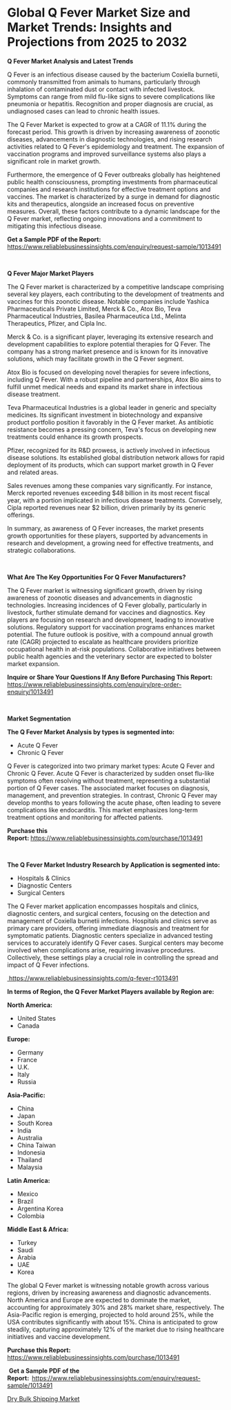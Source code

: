 <p><h1>Global Q Fever Market Size and Market Trends: Insights and Projections from 2025 to 2032</h1></p><p><strong>Q Fever Market Analysis and Latest Trends</strong></p>
<p><p>Q Fever is an infectious disease caused by the bacterium Coxiella burnetii, commonly transmitted from animals to humans, particularly through inhalation of contaminated dust or contact with infected livestock. Symptoms can range from mild flu-like signs to severe complications like pneumonia or hepatitis. Recognition and proper diagnosis are crucial, as undiagnosed cases can lead to chronic health issues.</p><p>The Q Fever Market is expected to grow at a CAGR of 11.1% during the forecast period. This growth is driven by increasing awareness of zoonotic diseases, advancements in diagnostic technologies, and rising research activities related to Q Fever's epidemiology and treatment. The expansion of vaccination programs and improved surveillance systems also plays a significant role in market growth.</p><p>Furthermore, the emergence of Q Fever outbreaks globally has heightened public health consciousness, prompting investments from pharmaceutical companies and research institutions for effective treatment options and vaccines. The market is characterized by a surge in demand for diagnostic kits and therapeutics, alongside an increased focus on preventive measures. Overall, these factors contribute to a dynamic landscape for the Q Fever market, reflecting ongoing innovations and a commitment to mitigating this infectious disease.</p></p>
<p><strong>Get a Sample PDF of the Report:&nbsp;</strong> <a href="https://www.reliablebusinessinsights.com/enquiry/request-sample/1013491?utm_campaign=2734&utm_medium=2&utm_source=Github&utm_content=ia&utm_term=06032025&utm_id=q-fever">https://www.reliablebusinessinsights.com/enquiry/request-sample/1013491</a></p>
<p>&nbsp;</p>
<p><strong>Q Fever Major Market Players</strong></p>
<p><p>The Q Fever market is characterized by a competitive landscape comprising several key players, each contributing to the development of treatments and vaccines for this zoonotic disease. Notable companies include Yashica Pharmaceuticals Private Limited, Merck & Co., Atox Bio, Teva Pharmaceutical Industries, Basilea Pharmaceutica Ltd., Melinta Therapeutics, Pfizer, and Cipla Inc.</p><p>Merck & Co. is a significant player, leveraging its extensive research and development capabilities to explore potential therapies for Q Fever. The company has a strong market presence and is known for its innovative solutions, which may facilitate growth in the Q Fever segment.</p><p>Atox Bio is focused on developing novel therapies for severe infections, including Q Fever. With a robust pipeline and partnerships, Atox Bio aims to fulfill unmet medical needs and expand its market share in infectious disease treatment.</p><p>Teva Pharmaceutical Industries is a global leader in generic and specialty medicines. Its significant investment in biotechnology and expansive product portfolio position it favorably in the Q Fever market. As antibiotic resistance becomes a pressing concern, Teva's focus on developing new treatments could enhance its growth prospects.</p><p>Pfizer, recognized for its R&D prowess, is actively involved in infectious disease solutions. Its established global distribution network allows for rapid deployment of its products, which can support market growth in Q Fever and related areas.</p><p>Sales revenues among these companies vary significantly. For instance, Merck reported revenues exceeding $48 billion in its most recent fiscal year, with a portion implicated in infectious disease treatments. Conversely, Cipla reported revenues near $2 billion, driven primarily by its generic offerings.</p><p>In summary, as awareness of Q Fever increases, the market presents growth opportunities for these players, supported by advancements in research and development, a growing need for effective treatments, and strategic collaborations.</p></p>
<p>&nbsp;</p>
<p><strong>What Are The Key Opportunities For Q Fever Manufacturers?</strong></p>
<p><p>The Q Fever market is witnessing significant growth, driven by rising awareness of zoonotic diseases and advancements in diagnostic technologies. Increasing incidences of Q Fever globally, particularly in livestock, further stimulate demand for vaccines and diagnostics. Key players are focusing on research and development, leading to innovative solutions. Regulatory support for vaccination programs enhances market potential. The future outlook is positive, with a compound annual growth rate (CAGR) projected to escalate as healthcare providers prioritize occupational health in at-risk populations. Collaborative initiatives between public health agencies and the veterinary sector are expected to bolster market expansion.</p></p>
<p><strong>Inquire or Share Your Questions If Any Before Purchasing This Report:</strong> <a href="https://www.reliablebusinessinsights.com/enquiry/pre-order-enquiry/1013491?utm_campaign=2734&utm_medium=2&utm_source=Github&utm_content=ia&utm_term=06032025&utm_id=q-fever">https://www.reliablebusinessinsights.com/enquiry/pre-order-enquiry/1013491</a></p>
<p>&nbsp;</p>
<p><strong>Market Segmentation</strong></p>
<p><strong>The Q Fever Market Analysis by types is segmented into:</strong></p>
<p><ul><li>Acute Q Fever</li><li>Chronic Q Fever</li></ul></p>
<p><p>Q Fever is categorized into two primary market types: Acute Q Fever and Chronic Q Fever. Acute Q Fever is characterized by sudden onset flu-like symptoms often resolving without treatment, representing a substantial portion of Q Fever cases. The associated market focuses on diagnosis, management, and prevention strategies. In contrast, Chronic Q Fever may develop months to years following the acute phase, often leading to severe complications like endocarditis. This market emphasizes long-term treatment options and monitoring for affected patients.</p></p>
<p><strong>Purchase this Report:&nbsp;</strong><a href="https://www.reliablebusinessinsights.com/purchase/1013491?utm_campaign=2734&utm_medium=2&utm_source=Github&utm_content=ia&utm_term=06032025&utm_id=q-fever">https://www.reliablebusinessinsights.com/purchase/1013491</a></p>
<p>&nbsp;</p>
<p><strong>The Q Fever Market Industry Research by Application is segmented into:</strong></p>
<p><ul><li>Hospitals & Clinics</li><li>Diagnostic Centers</li><li>Surgical Centers</li></ul></p>
<p><p>The Q Fever market application encompasses hospitals and clinics, diagnostic centers, and surgical centers, focusing on the detection and management of Coxiella burnetii infections. Hospitals and clinics serve as primary care providers, offering immediate diagnosis and treatment for symptomatic patients. Diagnostic centers specialize in advanced testing services to accurately identify Q Fever cases. Surgical centers may become involved when complications arise, requiring invasive procedures. Collectively, these settings play a crucial role in controlling the spread and impact of Q Fever infections.</p></p>
<p><a href="https://www.reliablebusinessinsights.com/q-fever-r1013491?utm_campaign=2734&utm_medium=2&utm_source=Github&utm_content=ia&utm_term=06032025&utm_id=q-fever">&nbsp;https://www.reliablebusinessinsights.com/q-fever-r1013491</a></p>
<p><strong>In terms of Region, the Q Fever Market Players available by Region are:</strong></p>
<p>
    <p> <strong> North America: </strong>
        <ul>
            <li>United States</li>
            <li>Canada</li>
        </ul>
        </p> 
    <p> <strong> Europe: </strong>
        <ul>
            <li>Germany</li>
            <li>France</li>
            <li>U.K.</li>
            <li>Italy</li>
            <li>Russia</li>
        </ul>
        </p> 
    <p> <strong> Asia-Pacific: </strong>
        <ul>
            <li>China</li>
            <li>Japan</li>
            <li>South Korea</li>
            <li>India</li>
            <li>Australia</li>
            <li>China Taiwan</li>
            <li>Indonesia</li>
            <li>Thailand</li>
            <li>Malaysia</li>
        </ul>
        </p> 
    <p> <strong> Latin America: </strong>
        <ul>
            <li>Mexico</li>
            <li>Brazil</li>
            <li>Argentina Korea</li>
            <li>Colombia</li>
        </ul>
        </p> 
    <p> <strong> Middle East & Africa: </strong>
        <ul>
            <li>Turkey</li>
            <li>Saudi</li>
            <li>Arabia</li>
            <li>UAE</li>
            <li>Korea</li>
        </ul>
    </p>
    </p>
<p><p>The global Q Fever market is witnessing notable growth across various regions, driven by increasing awareness and diagnostic advancements. North America and Europe are expected to dominate the market, accounting for approximately 30% and 28% market share, respectively. The Asia-Pacific region is emerging, projected to hold around 25%, while the USA contributes significantly with about 15%. China is anticipated to grow steadily, capturing approximately 12% of the market due to rising healthcare initiatives and vaccine development.</p></p>
<p><strong>Purchase this Report: </strong><a href="https://www.reliablebusinessinsights.com/purchase/1013491?utm_campaign=2734&utm_medium=2&utm_source=Github&utm_content=ia&utm_term=06032025&utm_id=q-fever">https://www.reliablebusinessinsights.com/purchase/1013491</a></p>
<p>&nbsp;<strong>Get a Sample PDF of the Report:&nbsp;&nbsp;</strong><a href="https://www.reliablebusinessinsights.com/enquiry/request-sample/1013491?utm_campaign=2734&utm_medium=2&utm_source=Github&utm_content=ia&utm_term=06032025&utm_id=q-fever">https://www.reliablebusinessinsights.com/enquiry/request-sample/1013491</a></p>
<p><strong></strong></p>
<p><p><a href="https://github.com/HobertDavis43/Market-Research-Report-List-1/blob/main/dry-bulk-shipping-market.md?utm_campaign=2734&utm_medium=2&utm_source=Github&utm_content=ia&utm_term=06032025&utm_id=q-fever">Dry Bulk Shipping Market</a></p></p>